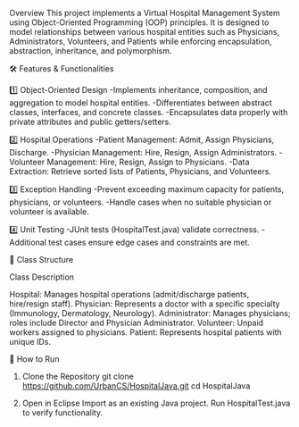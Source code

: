 Overview
This project implements a Virtual Hospital Management System using Object-Oriented Programming (OOP) principles. It is designed to model relationships between various hospital entities such as Physicians, Administrators, Volunteers, and Patients while enforcing encapsulation, abstraction, inheritance, and polymorphism.

🛠 Features & Functionalities

1️⃣ Object-Oriented Design
-Implements inheritance, composition, and aggregation to model hospital entities.
-Differentiates between abstract classes, interfaces, and concrete classes.
-Encapsulates data properly with private attributes and public getters/setters.

2️⃣ Hospital Operations
-Patient Management: Admit, Assign Physicians, Discharge.
-Physician Management: Hire, Resign, Assign Administrators.
-Volunteer Management: Hire, Resign, Assign to Physicians.
-Data Extraction: Retrieve sorted lists of Patients, Physicians, and Volunteers.

3️⃣ Exception Handling
-Prevent exceeding maximum capacity for patients, physicians, or volunteers.
-Handle cases when no suitable physician or volunteer is available.

4️⃣ Unit Testing
-JUnit tests (HospitalTest.java) validate correctness.
-Additional test cases ensure edge cases and constraints are met.

📌 Class Structure

Class	Description

Hospital: Manages hospital operations (admit/discharge patients, hire/resign staff).
Physician: Represents a doctor with a specific specialty (Immunology, Dermatology, Neurology).
Administrator:	Manages physicians; roles include Director and Physician Administrator.
Volunteer:	Unpaid workers assigned to physicians.
Patient:	Represents hospital patients with unique IDs.

🚀 How to Run

1. Clone the Repository
git clone https://github.com/UrbanCS/HospitalJava.git
cd HospitalJava

2. Open in Eclipse
Import as an existing Java project.
Run HospitalTest.java to verify functionality.
